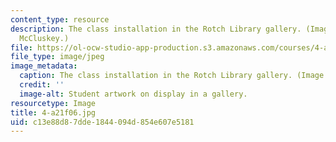 ```yaml
---
content_type: resource
description: The class installation in the Rotch Library gallery. (Image by Keith
  McCluskey.)
file: https://ol-ocw-studio-app-production.s3.amazonaws.com/courses/4-a21-stories-without-words-photographing-the-first-year-fall-2006/c13e88d87dde1844094d854e607e5181_4-a21f06.jpg
file_type: image/jpeg
image_metadata:
  caption: The class installation in the Rotch Library gallery. (Image by [Keith McCluskey](https://keithmccluskey.com/).)
  credit: ''
  image-alt: Student artwork on display in a gallery.
resourcetype: Image
title: 4-a21f06.jpg
uid: c13e88d8-7dde-1844-094d-854e607e5181
---
```


